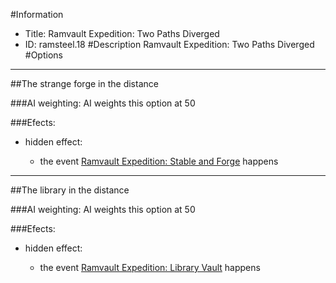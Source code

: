 #Information
 - Title: Ramvault Expedition: Two Paths Diverged
 - ID: ramsteel.18
#Description
Ramvault Expedition: Two Paths Diverged
#Options

___
##The strange forge in the distance

###AI weighting:
AI weights this option at 50


###Efects:<ul><li>hidden effect:</li><ul><li>the event [Ramvault Expedition: Stable and Forge](../events/ramvault_expedition_stable_and_forge.md) happens</li></ul></ul>

___
##The library in the distance

###AI weighting:
AI weights this option at 50


###Efects:<ul><li>hidden effect:</li><ul><li>the event [Ramvault Expedition: Library Vault](../events/ramvault_expedition_library_vault.md) happens</li></ul></ul>
